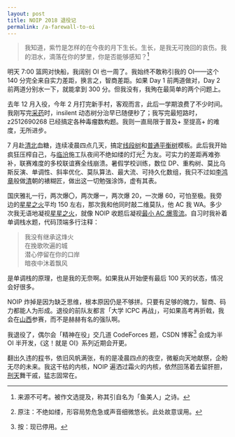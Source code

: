 ```yaml
---
layout: post
title: NOIP 2018 退役记
permalink: /a-farewall-to-oi
---
```


> 我知道，紫竹是怎样的在今夜的月下生长。生长，是我无可挽回的哀伤。我的泪水，滴落在你的梦里，你是否能够感知？[^yu]

[^yu]: 来源不可考。被作文选提及，称其引自名为「鱼美人」之诗。

明天 7:00 篮网对快船，我阔别 OI 也一周了。我始终不敢称引我的 OI——这个 140 分完全来自实力差距，换言之，智商差距。如果 Day 1 前两道做对，Day 2 前两道分别水一下，就能拿到 300 分。但我没有，我殉在最简单的两个问题上。

去年 12 月入役，今年 2 月打完新手村，客观而言，此后一学期浪费了不少时间。我刚写完[采药](https://www.luogu.org/problemnew/show/P1048)时，insilent 动态树分治早已随便秒了；我写完最短路时，z2512690268 已经搞定各种毒瘤数构题。我则一直局限于普及+ 至提高+ 的难度，无所进步。

7 月赴<u>清北</u>血糖，连续凌晨四点几天，搞定[线段树](https://www.luogu.org/problemnew/show/P3372)和[普通平衡树](https://www.luogu.org/problemnew/show/P3369)模板。此后我开始疯狂压榨自己，与<u>临汾</u>施工队夜间不绝如缕的灯光[^ft] 为友。可实力的差距再难弥补，联赛难度的多校联谊赛全线崩溃。暑假学校训练，数位 DP、重构树、莫比乌斯反演、单调性、斜率优化、莫队算法、最大流、可持久化数组，我只不过如<u>李鸿章</u>般做<u>清</u>朝的裱糊匠，做出这一切勉强涂饰，虚有其表。

国庆雅礼一行，两次爆〇，两次爆一，两次爆 20，一次爆 60，可怕至极。我旁边的[星星之火](https://www.cnblogs.com/xxzh/)平均 150 左右，那次我和他同时敲二维莫队，他 AC 我 WA。多少次我无语地凝视<u>星星之火</u>，就像 NOIP 收题后凝视<u>最小 AC 爆零流</u>。自习时我补着单调栈水题，代码顶端多行注释：

> 我没有继承这烽火  
> 在挽歌吹遍的城  
> 潜心停留在你的口岸  
> 暗夜中沐着飘风

是单调栈的原理，也是我的无奈啊。如果我从开始便有最后 100 天的状态，情况会好很多。

NOIP 炸掉是因为缺乏思维，根本原因仍是不够拼。只要有足够的魄力，智商、码力都能人为形成。退役的前队友都言「大学 ICPC 再战」，可如果高考再折戟，我会在<u>山西</u>参赛，而不是赫赫有名的强队啊。

我退役了，偶尔会「精神在役」交几道 CodeForces 题，CSDN 博客[^csdn] 会成为半 OI 半开发，《这！就是 OI》系列近期会开更。

翻出久违的<u>程</u>书，依旧风帆满张，有的是凌晨四点的夜空，微躯向天地献祭，企盼无尽的未来。我这干枯的内核，NOIP 遍洒过霜火的内核，依然回荡着去留肝胆，<u>刑天</u>舞干戚，猛志固常在。

[^ft]: 原注：不绝如缕，形容局势危急或声音细微悠长。此处故意误用。
[^csdn]: 按：现已停用。

